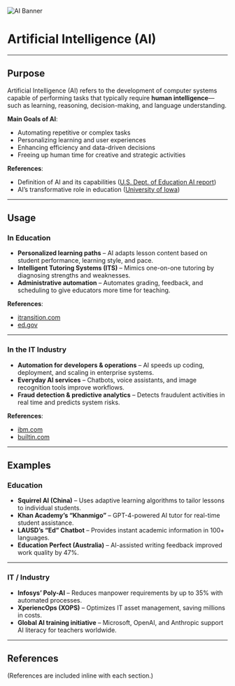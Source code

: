 ![AI Banner](https://media.giphy.com/media/v1.Y2lkPTc5MGI3NjExcG12Y3Z1M2RmNm95NjhtbmlncTg5aDFzdDlvc3Z3bzZ0dnd5YmV3cCZlcD12MV9naWZzX3NlYXJjaCZjdD1n/tIeCLkB8geYtW/giphy.gif)

# Artificial Intelligence (AI)

---

## Purpose  
Artificial Intelligence (AI) refers to the development of computer systems capable of performing tasks that typically require **human intelligence**—such as learning, reasoning, decision-making, and language understanding.  

**Main Goals of AI**:
- Automating repetitive or complex tasks  
- Personalizing learning and user experiences  
- Enhancing efficiency and data-driven decisions  
- Freeing up human time for creative and strategic activities  

**References**:  
- Definition of AI and its capabilities ([U.S. Dept. of Education AI report](https://www.ed.gov/sites/ed/files/documents/ai-report/ai-report.pdf?utm_source=chatgpt.com))  
- AI’s transformative role in education ([University of Iowa](https://onlineprograms.education.uiowa.edu/blog/role-of-ai-in-modern-education?utm_source=chatgpt.com))  

---

## Usage  

### In Education  
- **Personalized learning paths** – AI adapts lesson content based on student performance, learning style, and pace.  
- **Intelligent Tutoring Systems (ITS)** – Mimics one-on-one tutoring by diagnosing strengths and weaknesses.  
- **Administrative automation** – Automates grading, feedback, and scheduling to give educators more time for teaching.  

**References**:  
- [itransition.com](https://www.itransition.com/ai/education?utm_source=chatgpt.com)  
- [ed.gov](https://www.ed.gov/sites/ed/files/documents/ai-report/ai-report.pdf?utm_source=chatgpt.com)  

---

### In the IT Industry  
- **Automation for developers & operations** – AI speeds up coding, deployment, and scaling in enterprise systems.  
- **Everyday AI services** – Chatbots, voice assistants, and image recognition tools improve workflows.  
- **Fraud detection & predictive analytics** – Detects fraudulent activities in real time and predicts system risks.  

**References**:  
- [ibm.com](https://www.ibm.com/think/topics/artificial-intelligence-business-use-cases?utm_source=chatgpt.com)  
- [builtin.com](https://builtin.com/artificial-intelligence/examples-ai-in-industry?utm_source=chatgpt.com)  

---

## Examples  

### Education  
- **Squirrel AI (China)** – Uses adaptive learning algorithms to tailor lessons to individual students.  
- **Khan Academy’s “Khanmigo”** – GPT-4-powered AI tutor for real-time student assistance.  
- **LAUSD’s “Ed” Chatbot** – Provides instant academic information in 100+ languages.  
- **Education Perfect (Australia)** – AI-assisted writing feedback improved work quality by 47%.  

---

### IT / Industry  
- **Infosys’ Poly-AI** – Reduces manpower requirements by up to 35% with automated processes.  
- **XperiencOps (XOPS)** – Optimizes IT asset management, saving millions in costs.  
- **Global AI training initiative** – Microsoft, OpenAI, and Anthropic support AI literacy for teachers worldwide.  

---

## References  
(References are included inline with each section.)
